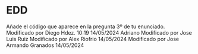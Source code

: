 # EDD
Añade el código que aparece en la pregunta 3º de tu enunciado.
Modificado por Diego Hdez. 10:19 14/05/2024
Adriano
Modificado por Jose Luis Ruiz
Modificado por Alex Riofrio 14/05/2024
Modificado por Jose Armando Granados 14/05/2024
